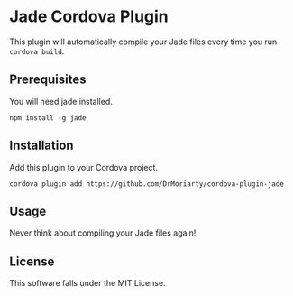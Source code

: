 # Jade Cordova Plugin

This plugin will automatically compile your Jade files every time you run `cordova build`.

## Prerequisites

You will need jade installed.

    npm install -g jade

## Installation

Add this plugin to your Cordova project.

    cordova plugin add https://github.com/DrMoriarty/cordova-plugin-jade

## Usage

Never think about compiling your Jade files again!

## License

This software falls under the MIT License. 
